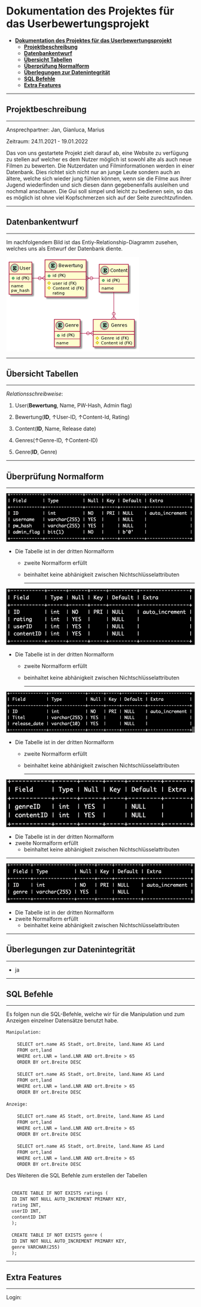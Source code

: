 # __Dokumentation des Projektes für das Userbewertungsprojekt__

- [__Dokumentation des Projektes für das Userbewertungsprojekt__](#dokumentation-des-projektes-für-das-userbewertungsprojekt)
  - [__Projektbeschreibung__](#projektbeschreibung)
  - [__Datenbankentwurf__](#datenbankentwurf)
  - [__Übersicht Tabellen__](#übersicht-tabellen)
  - [__Überprüfung Normalform__](#überprüfung-normalform)
  - [__Überlegungen zur Datenintegrität__](#überlegungen-zur-datenintegrität)
  - [__SQL Befehle__](#sql-befehle)
  - [__Extra Features__](#extra-features)
  

---

## __Projektbeschreibung__

---

Ansprechpartner: Jan, Gianluca, Marius

Zeitraum: 24.11.2021 - 19.01.2022

Das von uns gestartete Projekt zielt darauf ab, eine Website zu verfügung zu stellen auf welcher es dem Nutzer möglich ist sowohl alte als auch neue Filmen zu bewerten. 
Die Nutzerdaten und Filminformationen werden in einer Datenbank.
Dies richtet sich nicht nur an junge Leute sondern auch an ältere, welche sich wieder jung fühlen können, wenn sie die Filme aus ihrer Jugend wiederfinden und sich diesen dann gegebenenfalls ausleihen und nochmal anschauen.
Die Gui soll simpel und leicht zu bedienen sein, so das es möglich ist ohne viel Kopfschmerzen sich auf der Seite zurechtzufinden.

---

## __Datenbankentwurf__

---

Im nachfolgendem Bild ist das Entiy-Relationship-Diagramm zusehen, welches uns als Entwurf der Datenbank diente. 

![Entity-Relationship-Diagramm](ERM.png)

---

## __Übersicht Tabellen__

----

_Relationsschreibweise_:

1. User(__Bewertung__, Name, PW-Hash, Admin flag)

2. Bewertung(__ID__, ↑User-ID, ↑Content-Id, Rating)

3. Content(__ID__, Name, Release date)

4. Genres(↑Genre-ID, ↑Content-ID)

5. Genre(__ID__, Genre)


--- 

## __Überprüfung Normalform__

--- 

![Tabelle: User](users_table.png)

- Die Tabelle ist in der dritten Normalform
  - zweite Normalform erfüllt
  - beinhaltet keine abhänigkeit zwischen   Nichtschlüsselattributen

    --- 

![Tabelle: Bewertung](ratings_table.png)

- Die Tabelle ist in der dritten Normalform
  - zweite Normalform erfüllt
  - beinhaltet keine abhänigkeit zwischen Nichtschlüsselattributen
  
    --- 

![Tabelle: Content](Conent_table.png)

- Die Tabelle ist in der dritten Normalform
  - zweite Normalform erfüllt
  - beinhaltet keine abhänigkeit zwischen Nichtschlüsselattributen
    
    --- 

![Tabelle: Genres](Content_genre_table.png)

- Die Tabelle ist in der dritten Normalform
- zweite Normalform erfüllt
  - beinhaltet keine abhänigkeit zwischen Nichtschlüsselattributen

 --- 

![Tabelle: Genre](genre_table.png)

- Die Tabelle ist in der dritten Normalform
- zweite Normalform erfüllt
  - beinhaltet keine abhänigkeit zwischen Nichtschlüsselattributen

 --- 

## __Überlegungen zur Datenintegrität__

---

- ja

---

## __SQL Befehle__

---

Es folgen nun die SQL-Befehle, welche wir für die Manipulation und zum Anzeigen einzelner Datensätze benutzt habe.

```
Manipulation:

    SELECT ort.name AS Stadt, ort.Breite, land.Name AS Land
    FROM ort,land
    WHERE ort.LNR = land.LNR AND ort.Breite > 65 
    ORDER BY ort.Breite DESC

    SELECT ort.name AS Stadt, ort.Breite, land.Name AS Land
    FROM ort,land
    WHERE ort.LNR = land.LNR AND ort.Breite > 65 
    ORDER BY ort.Breite DESC

Anzeige:

    SELECT ort.name AS Stadt, ort.Breite, land.Name AS Land
    FROM ort,land
    WHERE ort.LNR = land.LNR AND ort.Breite > 65 
    ORDER BY ort.Breite DESC

    SELECT ort.name AS Stadt, ort.Breite, land.Name AS Land
    FROM ort,land
    WHERE ort.LNR = land.LNR AND ort.Breite > 65 
    ORDER BY ort.Breite DESC

```

Des Weiteren die SQL Befehle zum erstellen der Tabellen

```

  CREATE TABLE IF NOT EXISTS ratings (
  ID INT NOT NULL AUTO_INCREMENT PRIMARY KEY,
  rating INT,
  userID INT,
  contentID INT
  );

  CREATE TABLE IF NOT EXISTS genre (
  ID INT NOT NULL AUTO_INCREMENT PRIMARY KEY,
  genre VARCHAR(255)
  );

```

---

## __Extra Features__

--- 

Login:

    

